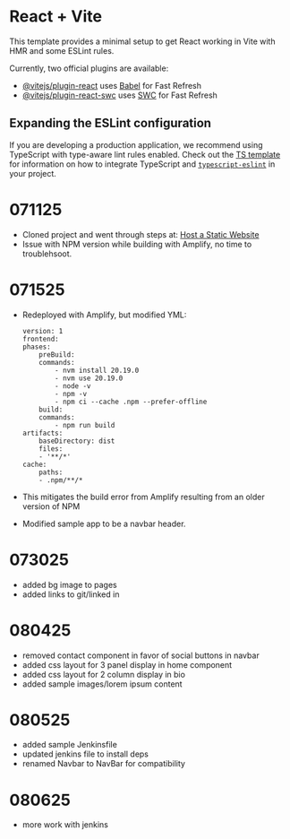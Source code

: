 # React + Vite

This template provides a minimal setup to get React working in Vite with HMR and some ESLint rules.

Currently, two official plugins are available:

- [@vitejs/plugin-react](https://github.com/vitejs/vite-plugin-react/blob/main/packages/plugin-react) uses [Babel](https://babeljs.io/) for Fast Refresh
- [@vitejs/plugin-react-swc](https://github.com/vitejs/vite-plugin-react/blob/main/packages/plugin-react-swc) uses [SWC](https://swc.rs/) for Fast Refresh

## Expanding the ESLint configuration

If you are developing a production application, we recommend using TypeScript with type-aware lint rules enabled. Check out the [TS template](https://github.com/vitejs/vite/tree/main/packages/create-vite/template-react-ts) for information on how to integrate TypeScript and [`typescript-eslint`](https://typescript-eslint.io) in your project.

# 071125

 - Cloned project and went through steps at: [Host a Static Website](https://aws.amazon.com/getting-started/hands-on/host-static-website/)
 - Issue with NPM version while building with Amplify, no time to troublehsoot.

 # 071525

 - Redeployed with Amplify, but modified YML:
 
    ```
    version: 1
    frontend:
    phases:
        preBuild:
        commands:
            - nvm install 20.19.0
            - nvm use 20.19.0
            - node -v
            - npm -v
            - npm ci --cache .npm --prefer-offline
        build:
        commands:
            - npm run build
    artifacts:
        baseDirectory: dist
        files:
        - '**/*'
    cache:
        paths:
        - .npm/**/*
    ```
 - This mitigates the build error from Amplify resulting from an older version of NPM
 - Modified sample app to be a navbar header.

 # 073025

  - added bg image to pages
  - added links to git/linked in

# 080425

 - removed contact component in favor of social buttons in navbar
 - added css layout for 3 panel display in home component
 - added css layout for 2 column display in bio
 - added sample images/lorem ipsum content

# 080525

 - added sample Jenkinsfile
 - updated jenkins file to install deps
 - renamed Navbar to NavBar for compatibility

 # 080625

  - more work with jenkins